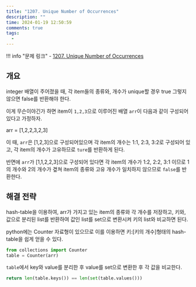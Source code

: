 ```yaml
---
title: "1207. Unique Number of Occurrences"
description: ""
time: 2024-01-19 12:50:59
comments: true
tags:
  - 
---
```


!!! info "문제 링크"
    - [1207. Unique Number of Occurrences](https://leetcode.com/problems/unique-number-of-occurrences/description/)

## 개요

integer 배열이 주어졌을 때, 각 item들의 종류와, 개수가 unique할 경우 true 그렇지 않으면 false를 반환해야 한다.

이게 무슨이야긴가 하면 item이 `1,2,3`으로 이루어진 배열 `arr`이 다음과 같이 구성되어 있다고 가정하자.

arr = [1,2,2,3,2,3]

이 때, `arr`은 [1,2,3]으로 구성되어있으며 각 item의 개수는 1:1, 2:3, 3:2로 구성되어 있고, 각 item의 개수가 고유하므로 `ture`를 반환하게 된다.

반면에 `arr`가 [1,1,2,2,3]으로 구성되어 있다면 각 item의 개수가 1:2, 2:2, 3:1 이므로 1의 개수와 2의 개수가 곂쳐 item의 종류와 고유 개수가 일치하지 않으므로 `false`를 반환한다.

## 해결 전략

hash-table을 이용하여, arr가 가지고 있는 item의 종류와 각 개수를 저장하고, 키와, 값으로 분리된 list를 반환하여 값인 list를 set으로 변환시켜 키의 list와 비교하면 된다.

python에는 Counter 자료형이 있으므로 이를 이용하면 키:[키의 개수]형태의 hash-table을 쉽게 얻을 수 있다.
``` python
from collections import Counter
table = Counter(arr)
```

`table`에서 key와 value를 분리한 후 value를 set으로 변환한 후 각 값을 비교한다.

``` python
return len(table.keys()) == len(set(table.values()))
```